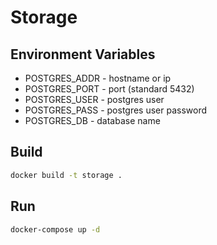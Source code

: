 # Storage
## Environment Variables
* POSTGRES_ADDR - hostname or ip
* POSTGRES_PORT - port (standard 5432) 
* POSTGRES_USER - postgres user
* POSTGRES_PASS - postgres user password
* POSTGRES_DB - database name
## Build
```bash
docker build -t storage .
```
## Run
```bash
docker-compose up -d
```
